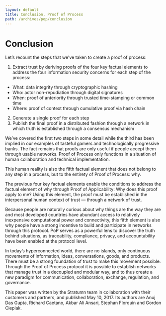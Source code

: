 ```yaml
---
layout: default
title: Conclusion, Proof of Process
path: /archives/pop/conclusion
---
```


# Conclusion

Let’s recount the steps that we’ve taken to create a proof of process:

1. Extract trust by deriving proofs of the four key factual elements to address the four information security concerns for each step of the process:
- What: data integrity through cryptographic hashing
- Who: actor non-repudiation through digital signatures
- When: proof of anteriority through trusted time-stamping or common time
- Where: proof of context through cumulative proof via hash chain
2. Generate a single proof for each step
3. Publish the final proof in a distributed fashion through a network in which truth is established through a consensus mechanism

We’ve covered the first two steps in some detail while the third has been implied in our examples of tasteful gamers and technologically progressive banks. The fact remains that proofs are only useful if people accept them through usable networks. Proof of Process only functions in a situation of human collaboration and technical implementation.

This human reality is also the fifth factual element that does not belong to any step in a process, but to the entirety of Proof of Process: why.

The previous four key factual elements enable the conditions to address the factual element of why through Proof of Applicability: Why does this proof apply to me? Using this element, the proof must be established in the interpersonal human context of trust — through a network of trust.

Because people are naturally curious about why things are the way they are and most developed countries have abundant access to relatively inexpensive computational power and connectivity, this fifth element is also why people have a strong incentive to build and participate in networks through this protocol. PoP serves as a powerful lens to discover the truth behind situations, as traceability, compliance, privacy, and accountability have been enabled at the protocol level.

In today’s hyperconnected world, there are no islands, only continuous movements of information, ideas, conversations, goods, and products. There must be a strong foundation of trust to make this movement possible. Through the Proof of Process protocol it is possible to establish networks that manage trust in a decoupled and modular way, and to thus create a new paradigm for communication, collaboration, exchange, regulation, and governance.

This paper was written by the Stratumn team in collaboration with their customers and partners, and published May 10, 2017. Its authors are Anuj Das Gupta, Richard Caetano, Akbar Ali Ansari, Stephan Florquin and Gordon Cieplak.
